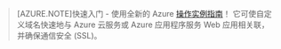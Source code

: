
> [AZURE.NOTE]快速入门 - 使用全新的 Azure [操作实例指南](http://support.microsoft.com/kb/2990804)！ 它可使自定义域名快速地与 Azure 云服务或 Azure 应用程序服务 Web 应用相关联，并确保通信安全 (SSL)。

<!---HONumber=74--><!--HONumber=Mar16_HO4-->
